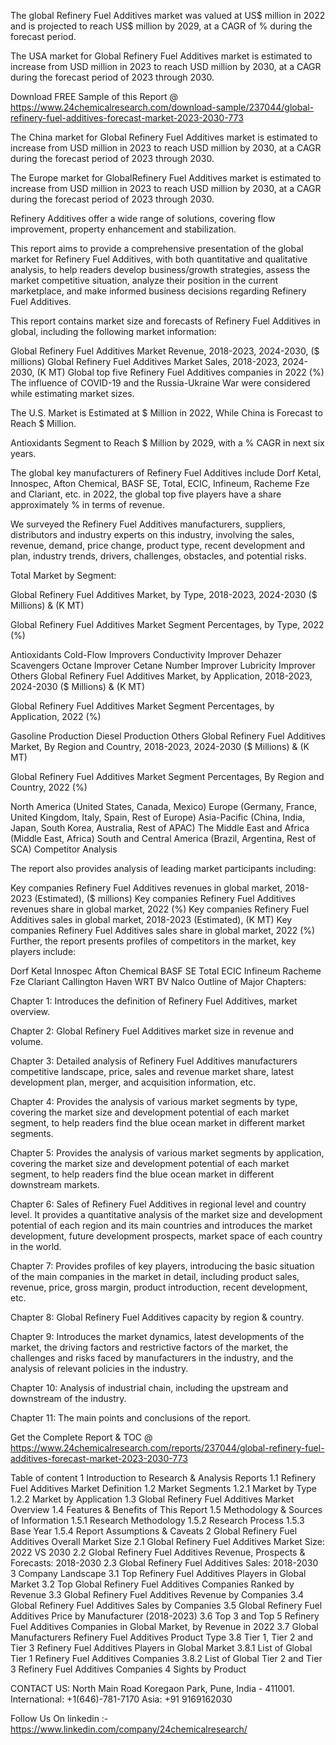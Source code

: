 The global Refinery Fuel Additives market was valued at US$ million in 2022 and is projected to reach US$ million by 2029, at a CAGR of % during the forecast period.

The USA market for Global Refinery Fuel Additives market is estimated to increase from USD million in 2023 to reach USD million by 2030, at a CAGR during the forecast period of 2023 through 2030.

Download FREE Sample of this Report @ https://www.24chemicalresearch.com/download-sample/237044/global-refinery-fuel-additives-forecast-market-2023-2030-773

The China market for Global Refinery Fuel Additives market is estimated to increase from USD million in 2023 to reach USD million by 2030, at a CAGR during the forecast period of 2023 through 2030.

The Europe market for GlobalRefinery Fuel Additives market is estimated to increase from USD million in 2023 to reach USD million by 2030, at a CAGR during the forecast period of 2023 through 2030.

Refinery Additives offer a wide range of solutions, covering flow improvement, property enhancement and stabilization.

This report aims to provide a comprehensive presentation of the global market for Refinery Fuel Additives, with both quantitative and qualitative analysis, to help readers develop business/growth strategies, assess the market competitive situation, analyze their position in the current marketplace, and make informed business decisions regarding Refinery Fuel Additives.

This report contains market size and forecasts of Refinery Fuel Additives in global, including the following market information:

Global Refinery Fuel Additives Market Revenue, 2018-2023, 2024-2030, ($ millions)
Global Refinery Fuel Additives Market Sales, 2018-2023, 2024-2030, (K MT)
Global top five Refinery Fuel Additives companies in 2022 (%)
The influence of COVID-19 and the Russia-Ukraine War were considered while estimating market sizes.

The U.S. Market is Estimated at $ Million in 2022, While China is Forecast to Reach $ Million.

Antioxidants Segment to Reach $ Million by 2029, with a % CAGR in next six years.

The global key manufacturers of Refinery Fuel Additives include Dorf Ketal, Innospec, Afton Chemical, BASF SE, Total, ECIC, Infineum, Racheme Fze and Clariant, etc. in 2022, the global top five players have a share approximately % in terms of revenue.

We surveyed the Refinery Fuel Additives manufacturers, suppliers, distributors and industry experts on this industry, involving the sales, revenue, demand, price change, product type, recent development and plan, industry trends, drivers, challenges, obstacles, and potential risks.

Total Market by Segment:

Global Refinery Fuel Additives Market, by Type, 2018-2023, 2024-2030 ($ Millions) & (K MT)

Global Refinery Fuel Additives Market Segment Percentages, by Type, 2022 (%)

Antioxidants
Cold-Flow Improvers
Conductivity Improver
Dehazer
Scavengers
Octane Improver
Cetane Number Improver
Lubricity Improver
Others
Global Refinery Fuel Additives Market, by Application, 2018-2023, 2024-2030 ($ Millions) & (K MT)

Global Refinery Fuel Additives Market Segment Percentages, by Application, 2022 (%)

Gasoline Production
Diesel Production
Others
Global Refinery Fuel Additives Market, By Region and Country, 2018-2023, 2024-2030 ($ Millions) & (K MT)

Global Refinery Fuel Additives Market Segment Percentages, By Region and Country, 2022 (%)

North America (United States, Canada, Mexico)
Europe (Germany, France, United Kingdom, Italy, Spain, Rest of Europe)
Asia-Pacific (China, India, Japan, South Korea, Australia, Rest of APAC)
The Middle East and Africa (Middle East, Africa)
South and Central America (Brazil, Argentina, Rest of SCA)
Competitor Analysis

The report also provides analysis of leading market participants including:

Key companies Refinery Fuel Additives revenues in global market, 2018-2023 (Estimated), ($ millions)
Key companies Refinery Fuel Additives revenues share in global market, 2022 (%)
Key companies Refinery Fuel Additives sales in global market, 2018-2023 (Estimated), (K MT)
Key companies Refinery Fuel Additives sales share in global market, 2022 (%)
Further, the report presents profiles of competitors in the market, key players include:

Dorf Ketal
Innospec
Afton Chemical
BASF SE
Total
ECIC
Infineum
Racheme Fze
Clariant
Callington Haven
WRT BV
Nalco
Outline of Major Chapters:

Chapter 1: Introduces the definition of Refinery Fuel Additives, market overview.

Chapter 2: Global Refinery Fuel Additives market size in revenue and volume.

Chapter 3: Detailed analysis of Refinery Fuel Additives manufacturers competitive landscape, price, sales and revenue market share, latest development plan, merger, and acquisition information, etc.

Chapter 4: Provides the analysis of various market segments by type, covering the market size and development potential of each market segment, to help readers find the blue ocean market in different market segments.

Chapter 5: Provides the analysis of various market segments by application, covering the market size and development potential of each market segment, to help readers find the blue ocean market in different downstream markets.

Chapter 6: Sales of Refinery Fuel Additives in regional level and country level. It provides a quantitative analysis of the market size and development potential of each region and its main countries and introduces the market development, future development prospects, market space of each country in the world.

Chapter 7: Provides profiles of key players, introducing the basic situation of the main companies in the market in detail, including product sales, revenue, price, gross margin, product introduction, recent development, etc.

Chapter 8: Global Refinery Fuel Additives capacity by region & country.

Chapter 9: Introduces the market dynamics, latest developments of the market, the driving factors and restrictive factors of the market, the challenges and risks faced by manufacturers in the industry, and the analysis of relevant policies in the industry.

Chapter 10: Analysis of industrial chain, including the upstream and downstream of the industry.

Chapter 11: The main points and conclusions of the report.

Get the Complete Report & TOC @ https://www.24chemicalresearch.com/reports/237044/global-refinery-fuel-additives-forecast-market-2023-2030-773

Table of content
1 Introduction to Research & Analysis Reports
1.1 Refinery Fuel Additives Market Definition
1.2 Market Segments
1.2.1 Market by Type
1.2.2 Market by Application
1.3 Global Refinery Fuel Additives Market Overview
1.4 Features & Benefits of This Report
1.5 Methodology & Sources of Information
1.5.1 Research Methodology
1.5.2 Research Process
1.5.3 Base Year
1.5.4 Report Assumptions & Caveats
2 Global Refinery Fuel Additives Overall Market Size
2.1 Global Refinery Fuel Additives Market Size: 2022 VS 2030
2.2 Global Refinery Fuel Additives Revenue, Prospects & Forecasts: 2018-2030
2.3 Global Refinery Fuel Additives Sales: 2018-2030
3 Company Landscape
3.1 Top Refinery Fuel Additives Players in Global Market
3.2 Top Global Refinery Fuel Additives Companies Ranked by Revenue
3.3 Global Refinery Fuel Additives Revenue by Companies
3.4 Global Refinery Fuel Additives Sales by Companies
3.5 Global Refinery Fuel Additives Price by Manufacturer (2018-2023)
3.6 Top 3 and Top 5 Refinery Fuel Additives Companies in Global Market, by Revenue in 2022
3.7 Global Manufacturers Refinery Fuel Additives Product Type
3.8 Tier 1, Tier 2 and Tier 3 Refinery Fuel Additives Players in Global Market
3.8.1 List of Global Tier 1 Refinery Fuel Additives Companies
3.8.2 List of Global Tier 2 and Tier 3 Refinery Fuel Additives Companies
4 Sights by Product

CONTACT US:
North Main Road Koregaon Park, Pune, India - 411001.
International: +1(646)-781-7170
Asia: +91 9169162030

Follow Us On linkedin :- https://www.linkedin.com/company/24chemicalresearch/
